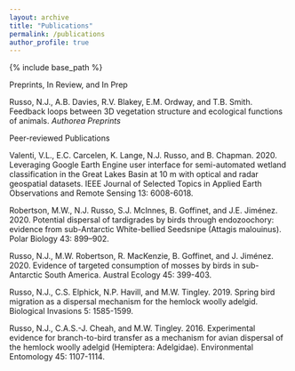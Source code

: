 ```yaml
---
layout: archive
title: "Publications"
permalink: /publications
author_profile: true
---
```


{% include base_path %}

Preprints, In Review, and In Prep

Russo, N.J., A.B. Davies, R.V. Blakey, E.M. Ordway, and T.B. Smith. Feedback loops between 3D vegetation structure and ecological functions of animals. _Authorea Preprints_

Peer-reviewed Publications

Valenti, V.L., E.C. Carcelen, K. Lange, N.J. Russo, and B. Chapman. 2020. Leveraging Google Earth Engine user interface for semi-automated wetland classification in the Great Lakes Basin at 10 m with optical and radar geospatial datasets. IEEE Journal of Selected Topics in Applied Earth Observations and Remote Sensing 13: 6008-6018. 

Robertson, M.W., N.J. Russo, S.J. McInnes, B. Goffinet, and J.E. Jiménez. 2020. Potential dispersal of tardigrades by birds through endozoochory: evidence from sub-Antarctic White-bellied Seedsnipe (Attagis malouinus). Polar Biology 43: 899–902.

Russo, N.J., M.W. Robertson, R. MacKenzie, B. Goffinet, and J. Jiménez. 2020. Evidence of targeted consumption of mosses by birds in sub-Antarctic South America. Austral Ecology 45: 399-403.

Russo, N.J., C.S. Elphick, N.P. Havill, and M.W. Tingley. 2019. Spring bird migration as a dispersal mechanism for the hemlock woolly adelgid. Biological Invasions 5: 1585-1599. 

Russo, N.J., C.A.S.-J. Cheah, and M.W. Tingley. 2016. Experimental evidence for branch-to-bird transfer as a mechanism for avian dispersal of the hemlock woolly adelgid (Hemiptera: Adelgidae). Environmental Entomology 45: 1107-1114.

